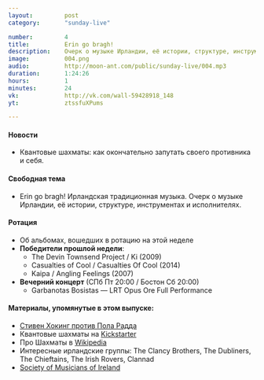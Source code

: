 ```yaml
---
layout:         post
category:       "sunday-live"

number:         4
title:          Erin go bragh!
description:    Очерк о музыке Ирландии, её истории, структуре, инструментах и исполнителях.
image:          004.png
audio:          http://moon-ant.com/public/sunday-live/004.mp3
duration:       1:24:26
hours:          1
minutes:        24
vk:             http://vk.com/wall-59428918_148
yt:             ztssfuXPums

---
```


#### Новости
- Квантовые шахматы: как окончательно запутать своего противника и себя.

#### Свободная тема
-  Erin go bragh! Ирландская традиционная музыка. Очерк о музыке Ирландии, её истории, структуре, инструментах и исполнителях.

#### Ротация
- Об альбомах, вошедших в ротацию на этой неделе
- **Победители прошлой недели**:
    - The Devin Townsend Project / Ki (2009)
    - Casualties of Cool / Casualties Of Cool (2014)
    - Kaipa / Angling Feelings (2007)
- **Вечерний концерт** (СПб Пт 20:00 / Бостон Сб 20:00)
    - Garbanotas Bosistas — LRT Opus Ore Full Performance

#### Материалы, упомянутые в этом выпуске:
- [Стивен Хокинг против Пола Радда](https://www.youtube.com/watch?v=Hi0BzqV_b44)
- Квантовые шахматы на [Kickstarter](https://www.kickstarter.com/projects/507726696/quantum-chess/description)
- Про Шахматы в [Wikipedia](https://ru.wikipedia.org/wiki/%D0%A8%D0%B0%D1%85%D0%BC%D0%B0%D1%82%D1%8B)
- Интересные ирландские группы: The Clancy Brothers, The Dubliners, The Chieftains, The Irish Rovers, Clannad
- [Society of Musicians of Ireland](https://comhaltas.ie/)
